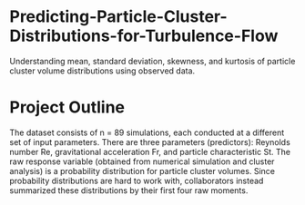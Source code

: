 # Predicting-Particle-Cluster-Distributions-for-Turbulence-Flow
Understanding mean, standard deviation, skewness, and kurtosis of particle cluster volume distributions using observed data.


# Project Outline
The dataset consists of n = 89 simulations, each conducted at a different set of input
parameters. There are three parameters (predictors): Reynolds number Re, gravitational
acceleration Fr, and particle characteristic St. 
The raw response variable (obtained from numerical simulation and
cluster analysis) is a probability distribution for particle cluster volumes. Since probability
distributions are hard to work with, collaborators instead summarized these distributions
by their first four raw moments.
